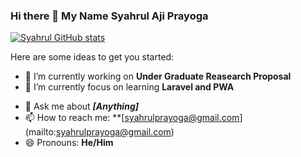 ### Hi there 👋 My Name Syahrul Aji Prayoga


[![Syahrul GitHub stats](https://github-readme-stats.vercel.app/api?username=Syahrul-Prayoga&show_icons=true&theme=dark)](https://github.com/anuraghazra/github-readme-stats)

Here are some ideas to get you started:

- 🔭 I’m currently working on **Under Graduate Reasearch Proposal**
- 🌱 I’m currently focus on learning **Laravel and PWA**
<!-- - 👯 I’m looking to collaborate on ...
- 🤔 I’m looking for help with ...
- ⚡ Fun fact: ... (under pronouns) -->
- 💬 Ask me about **_[Anything]_**
- 📫 How to reach me: **[syahrulprayoga@gmail.com] (mailto:syahrulprayoga@gmail.com)
- 😄 Pronouns: **He/Him**


